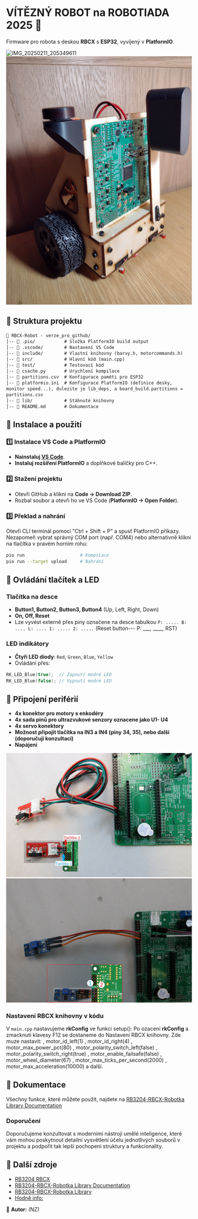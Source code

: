 # VÍTĚZNÝ ROBOT na ROBOTIADA 2025 🤖

Firmware pro robota s deskou **RBCX** s **ESP32**, vyvíjený v **PlatformIO**. 

![IMG_20250211_205349611](IMG_20250211_205349611.jpg)
![IMG_20250211_205402938](IMG_20250211_205402938.jpg)

## 📂 Struktura projektu
```
📁 RBCX-Robot - verze_pro_github/
│-- 📂 .pio/           # Složka PlatformIO build output
│-- 📂 .vscode/        # Nastavení VS Code
│-- 📂 include/        # Vlastní knihovny (barvy.h, motorcommands.h)
│-- 📂 src/            # Hlavní kód (main.cpp)
│-- 📂 test/           # Testovací kód
│-- 📜 csache.py       # Urychlení kompilace
│-- 📜 partitions.csv  # Konfigurace paměti pro ESP32
│-- 📜 platformio.ini  # Konfigurace PlatformIO (definice desky, monitor speed...), dulezite je lib_deps, a board_build.partitions = partitions.csv
│-- 📂 lib/            # Stáhnuté knihovny
│-- 📜 README.md       # Dokumentace
```

## 🚀 Instalace a použití
### 1️⃣ Instalace VS Code a PlatformIO
- **Nainstaluj [VS Code](https://code.visualstudio.com/)**.
- **Instaluj rozšíření PlatformIO** a doplňkové balíčky pro C++.

### 2️⃣ Stažení projektu
- Otevři GitHub a klikni na **Code → Download ZIP**.
- Rozbal soubor a otevři ho ve VS Code (**PlatformIO → Open Folder**).

### 3️⃣ Překlad a nahrání
Otevři CLI terminál pomocí "Ctrl + Shift + P" a spusť PlatformIO příkazy. Nezapomeň vybrat správný COM port (např. COM4) nebo alternativně klikni na tlačítka v pravém horním rohu:
```sh
pio run                     # Kompilace
pio run --target upload     # Nahrání
```

## 🔌 Ovládání tlačítek a LED
### Tlačítka na desce
- **Button1, Button2, Button3, Button4** (Up, Left, Right, Down)
- **On, Off, Reset**
- Lze vyvést externě přes piny označene na desce tabulkou `P: ..... B: .... L: .... 1: ..... 2: .....` (Reset button--- P: ___, ____, RST)

### LED indikátory
- **Čtyři LED diody**: `Red`, `Green`, `Blue`, `Yellow`
- Ovládání přes:
```cpp
RK_LED_Blue(true);  // Zapnutí modré LED
RK_LED_Blue(false); // Vypnutí modré LED
```

## 🔧 Připojení periférií
- **4x konektor pro motory s enkodéry**
- **4x sada pinů pro ultrazvukové senzory oznacene jako U1- U4**
- **4x servo konektory**
- **Možnost připojit tlačítka na IN3 a IN4 (piny 34, 35), nebo další (doporučuji konzultaci)**
- **Napájení**


![IMG_20250211_205402938](SENZORY-15-edit.jpg)
![IMG_20250211_205402938](SENZORY-25-edit.jpg)

### Nastavení RBCX knihovny v kódu
V `main.cpp` nastavujeme **rkConfig** ve funkci setup():
Po ozaceni **rkConfig** a zmacknuti klavesy F12 se dostaneme do Nastavení RBCX knihovny.
Zde muze nastavit: 
        , motor_id_left(1)
        , motor_id_right(4)
        , motor_max_power_pct(80)
        , motor_polarity_switch_left(false)
        , motor_polarity_switch_right(true)
        , motor_enable_failsafe(false)
        , motor_wheel_diameter(67)
        , motor_max_ticks_per_second(2000)
        , motor_max_acceleration(10000)
a další.

## 📄 Dokumentace
Všechny funkce, které můžete použít, najdete na [RB3204-RBCX-Robotka Library Documentation](https://roboticsbrno.github.io/RB3204-RBCX-Robotka-library/modules.html)

### Doporučení
Doporučujeme konzultovat s moderními nástroji umělé inteligence, které vám mohou poskytnout detailní vysvětlení účelu jednotlivých souborů v projektu a podpořit tak lepší pochopení struktury a funkcionality.

## 🔗 Další zdroje
- [RB3204 RBCX](https://github.com/RoboticsBrno/RB3204-RBCX/tree/master)
- [RB3204-RBCX-Robotka Library Documentation](https://roboticsbrno.github.io/RB3204-RBCX-Robotka-library/modules.html)
- [RB3204-RBCX-Robotka Library](https://github.com/RoboticsBrno/RB3204-RBCX-Robotka-library)
- [Hodně info:](https://robotka.robotickytabor.cz/coding/000_vyvojove_prostredi.html)

🎯 **Autor:** *(NZ)*

